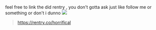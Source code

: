feel free to link the did rentry , you don't gotta ask just like follow me or something or don't i dunno
![](https://i.imgur.com/PpGjftP.png)
> https://rentry.co/horrifical
